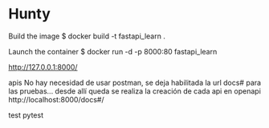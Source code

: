 # Hunty

Build the image
$ docker build -t fastapi_learn .

Launch the container
$ docker run -d -p 8000:80 fastapi_learn

http://127.0.0.1:8000/

apis
No hay necesidad de usar postman, se deja habilitada la url docs# para las pruebas... desde allí queda se realiza la creación de cada api en openapi
http://localhost:8000/docs#/

test
pytest